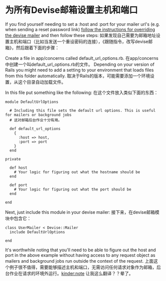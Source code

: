 # 为所有Devise邮箱设置主机和端口
If you find yourself needing to set a :host and :port for your mailer url's (e.g. when sending a reset password link) [follow the instructions for overriding the devise mailer](https://github.com/plataformatec/devise/wiki/How-To:-Use-custom-mailer) and then follow these steps:
如果发现自己需要为邮箱地址设置主机和端口（比如当发送一个重设密码的连接），《跟随指令，改写devise邮箱》，然后跟着下面的步骤：

Create a file in app/concerns called default_url_options.rb.
在app/concerns中创建一个叫default_url_options.rb的文件。
Depending on your version of Rails you might need to add a setting to your environment that loads files from this folder automatically.
取决于Rails的版本，可能需要添加一个环境设置，从这个目录自动加载文件。

In this file put something like the following:
在这个文件放入类似下面的东西：

    module DefaultUrlOptions
      
      # Including this file sets the default url options. This is useful for mailers or background jobs
      # 这对邮箱后台作业十分有用。
      
      def default_url_options
        {
          :host => host,
          :port => port
        }
      end
      
    private
  
      def host
        # Your logic for figuring out what the hostname should be
      end
      
      def port
        # Your logic for figuring out what the port should be
      end
      
    end

Next, just include this module in your devise mailer:
接下来，在devise邮箱模块中包含它：

    class UserMailer < Devise::Mailer   
      include DefaultUrlOptions
    
    end

It's worthwhile noting that you'll need to be able to figure out the host and port in the above example without having access to any request object as mailers and background jobs run outside the context of the request.
上面这个例子很不值得，需要能够描述主机和端口，无需访问任何请求对象作为邮箱，后台作业在请求的环境外运行。<kinder:note> 让我这么翻译？？晕了。
